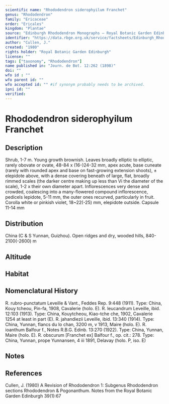 ```yaml
---
scientific name: "Rhododendron siderophyilum Franchet"
genus: "Rhododendron"
family: "Ericaceae"
order: "Ericales"
kingdom: "Plantae"
source: "Edinburgh Rhododendron Monographs – Royal Botanic Garden Edinburgh"
identifier: "https://data.rbge.org.uk/service/factsheets/Edinburgh_Rhododendron_Monographs.xhtml"
author: "Cullen, J."
created: "1980"
rights holder: "Royal Botanic Garden Edinburgh"
license: ""
tags: ["taxonomy", "Rhododendron"]
name published in: "Journ. de Bot. 12:262 (1898)"
doi: ""
wfo id : ""
wfo parent id: ""
wfo accepted id: "" #if synonym probably needs to be archived.                      
ipni id: ""
verified:
---
```


                       

# Rhododendron siderophyilum Franchet

## Description
Shrub, 1-7 m. Young growth brownish. Leaves broadly elliptic to elliptic, rarely obovate or ovate, 48-84 x (16-)24-32 mm, apex acute, base cuneate (rarely with rounded apex and base on fast-growing extension shoots), ± elepidote above, with a dense covering beneath of large, flat, broadly rimmed scales (the darker centre making up less than Vi the diameter of the scale), 1-2 x their own diameter apart. Inflorescences very dense and crowded, coalescing into a many-flowered compound inflorescence, pedicels lepidote, 5-11 mm, the outer ones recurved, particularly in fruit. Corolla white or pinkish violet, 18~22(-25) mm, elepidote outside. Capsule 11-14 mm

## Distribution
China (C & S Yunnan, Guizhou). Open ridges and dry, wooded hills, 840-2100(-2600) m

## Altitude


## Habitat


## Nomenclatural History
R. rubro-punctatum Leveille & Vant., Feddes Rep. 9:448 (1911). Type: China, Kouy tcheou, Pin-fa, 1908, Cavalerie (holo. E). R. leucandrum Leveille, ibid. 12:103 (1913). Type: China, Kouytcheou, Kiao-tche che, 1902, Cavalerie 1254 at least in part (E). R. jahandiezii Leveille, ibid. 13:340 (1914). Type: China, Yunnan, flancs du lo chan, 3200 m, v 1913, Maire (holo. E). R. ioanthum Balfour f., Notes R.B.G. Edinb. 13:270 (1922). Type: China, Yunnan, Maire (holo. E). R. obscurum [Franchet ex] Balfour f., op. cit.: 278. Type: China, Yunnan, prope Yunnansen, 4 iii 1891, Delavay (holo. P, iso. E)
                       
## Notes


## References

Cullen, J. (1980) A Revision of Rhododendron 1: Subgenus Rhododendron sections Rhododendron & Pogonanthum. Notes from the Royal Botanic Garden Edinburgh 39(1):67
